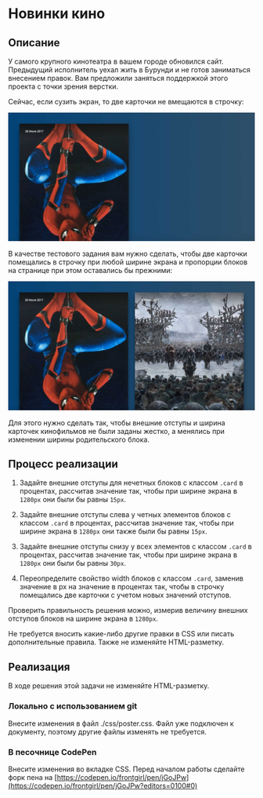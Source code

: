 ﻿# Новинки кино

## Описание
У самого крупного кинотеатра в вашем городе обновился сайт. Предыдущий исполнитель уехал жить в Бурунди и не готов заниматься внесением правок. Вам предложили заняться поддержкой этого проекта с точки зрения верстки.

Сейчас, если сузить экран, то две карточки не вмещаются в строчку:

![Broken layout](../../sources/rubber-poster-broken.jpg)

В качестве тестового задания вам нужно сделать, чтобы две карточки помещались в строчку при любой ширине экрана и пропорции блоков на странице при этом оставались бы прежними:

![Broken layout](../../sources/rubber-poster-target.jpg)

Для этого нужно сделать так, чтобы внешние отступы и ширина карточек кинофильмов не были заданы жестко, а менялись при изменении ширины родительского блока.

## Процесс реализации

1. Задайте внешние отступы для нечетных блоков с классом `.card` в процентах, рассчитав значение так, чтобы при ширине экрана в `1280px` они были бы равны `15px`.

2. Задайте внешние отступы слева у четных элементов блоков с классом `.card` в процентах, рассчитав значение так, чтобы при ширине экрана в `1280px` они также были бы равны `15px`.

3. Задайте внешние отступы снизу у всех элементов с классом `.card` в процентах, рассчитав значение так, чтобы при ширине экрана в `1280px` они были бы равны `30px`.

4. Переопределите свойство width блоков с классом `.card`, заменив значение в px на значение в процентах так, чтобы в строчку помещались две карточки с учетом новых значений отступов.

Проверить правильность решения можно, измерив величину внешних отступов блоков на ширине экрана в `1280px`.

Не требуется вносить какие-либо другие правки в CSS или писать дополнительные правила. Также не изменяйте HTML-разметку.

## Реализация

В ходе решения этой задачи не изменяйте HTML-разметку.

### Локально с использованием git

Внесите изменения в файл ./css/poster.css. Файл уже подключен к документу, поэтому другие файлы изменять не требуется.

### В песочнице CodePen

Внесите изменения во вкладке CSS. Перед началом работы сделайте форк пена на [https://codepen.io/frontgirl/pen/jGoJPw](https://codepen.io/frontgirl/pen/jGoJPw?editors=0100#0)
